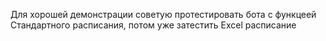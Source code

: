 Для хорошей демонстрации советую протестировать бота с функцеей Стандартного расписания, потом уже затестить Excel расписание
